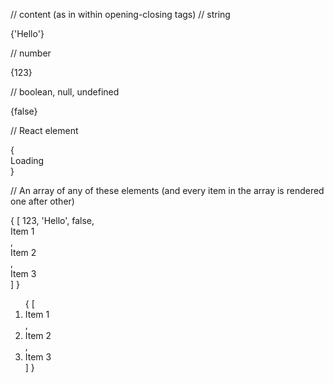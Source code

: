 // content (as in within opening-closing tags)
// string
<div>
    {'Hello'}
</div>

// number
<div>
    {123}
</div>

// boolean, null, undefined
<div>
    {false}
</div>

// React element
<div>
    {<div>Loading</div>}
</div>

// An array of any of these elements (and every item in the array is rendered one after other)
<div>
    {
        [
            123,
            'Hello',
            false,
            <div>Item 1</div>,
            <div>Item 2</div>,
            <div>Item 3</div>
        ]
    }
</div>

<ol>
    {
        [
            <li>Item 1</li>,
            <li>Item 2</li>,
            <li>Item 3</li>
        ]
    }
</ol>